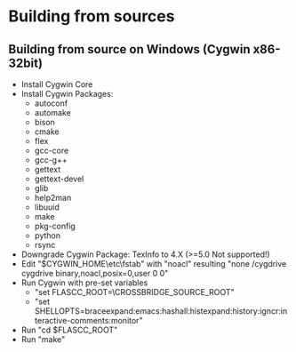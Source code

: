 Building from sources
=====================
   
## Building from source on Windows (Cygwin x86-32bit)

* Install Cygwin Core
* Install Cygwin Packages:
    * autoconf
    * automake
    * bison
    * cmake
    * flex
    * gcc-core
    * gcc-g++
    * gettext
    * gettext-devel
    * glib
    * help2man
    * libuuid
    * make
    * pkg-config
    * python
    * rsync
* Downgrade Cygwin Package: TexInfo to 4.X (>=5.0 Not supported!)
* Edit "$CYGWIN_HOME\etc\fstab" with "noacl" resulting "none /cygdrive cygdrive binary,noacl,posix=0,user 0 0"
* Run Cygwin with pre-set variables
    * "set FLASCC_ROOT=\CROSSBRIDGE_SOURCE_ROOT"
    * "set SHELLOPTS=braceexpand:emacs:hashall:histexpand:history:igncr:interactive-comments:monitor"
* Run "cd $FLASCC_ROOT"
* Run "make"

